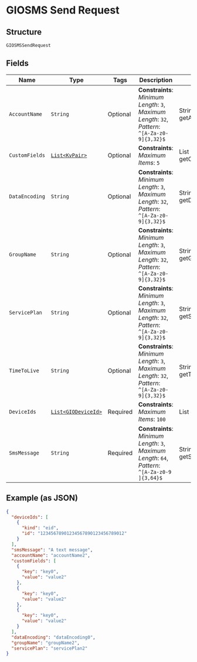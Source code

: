 
# GIOSMS Send Request

## Structure

`GIOSMSSendRequest`

## Fields

| Name | Type | Tags | Description | Getter | Setter |
|  --- | --- | --- | --- | --- | --- |
| `AccountName` | `String` | Optional | **Constraints**: *Minimum Length*: `3`, *Maximum Length*: `32`, *Pattern*: `^[A-Za-z0-9]{3,32}$` | String getAccountName() | setAccountName(String accountName) |
| `CustomFields` | [`List<KvPair>`](../../doc/models/kv-pair.md) | Optional | **Constraints**: *Maximum Items*: `5` | List<KvPair> getCustomFields() | setCustomFields(List<KvPair> customFields) |
| `DataEncoding` | `String` | Optional | **Constraints**: *Minimum Length*: `3`, *Maximum Length*: `32`, *Pattern*: `^[A-Za-z0-9]{3,32}$` | String getDataEncoding() | setDataEncoding(String dataEncoding) |
| `GroupName` | `String` | Optional | **Constraints**: *Minimum Length*: `3`, *Maximum Length*: `32`, *Pattern*: `^[A-Za-z0-9]{3,32}$` | String getGroupName() | setGroupName(String groupName) |
| `ServicePlan` | `String` | Optional | **Constraints**: *Minimum Length*: `3`, *Maximum Length*: `32`, *Pattern*: `^[A-Za-z0-9]{3,32}$` | String getServicePlan() | setServicePlan(String servicePlan) |
| `TimeToLive` | `String` | Optional | **Constraints**: *Minimum Length*: `3`, *Maximum Length*: `32`, *Pattern*: `^[A-Za-z0-9]{3,32}$` | String getTimeToLive() | setTimeToLive(String timeToLive) |
| `DeviceIds` | [`List<GIODeviceId>`](../../doc/models/gio-device-id.md) | Required | **Constraints**: *Maximum Items*: `100` | List<GIODeviceId> getDeviceIds() | setDeviceIds(List<GIODeviceId> deviceIds) |
| `SmsMessage` | `String` | Required | **Constraints**: *Minimum Length*: `3`, *Maximum Length*: `64`, *Pattern*: `^[A-Za-z0-9 ]{3,64}$` | String getSmsMessage() | setSmsMessage(String smsMessage) |

## Example (as JSON)

```json
{
  "deviceIds": [
    {
      "kind": "eid",
      "id": "12345678901234567890123456789012"
    }
  ],
  "smsMessage": "A text message",
  "accountName": "accountName2",
  "customFields": [
    {
      "key": "key0",
      "value": "value2"
    },
    {
      "key": "key0",
      "value": "value2"
    },
    {
      "key": "key0",
      "value": "value2"
    }
  ],
  "dataEncoding": "dataEncoding0",
  "groupName": "groupName2",
  "servicePlan": "servicePlan2"
}
```

